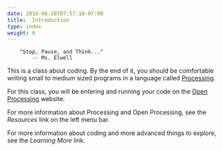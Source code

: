 ```yaml
---
date: 2016-08-28T07:57:18-07:00
title:  Introduction
type: index
weight: 0
---
```



```
    "Stop, Pause, and Think..."
        -- Ms. Elwell
```

This is a class about coding.  By the end of it, you should be comfortable writing small to medium sized programs in a language called <a href="http://www.processing.org" target="_blank">Processing</a>.

For this class, you will be entering and running your code on the <a href="https://www.openprocessing.org" target="_blank">Open Processing</a> website.

For more information about Processing and Open Processing, see the *Resources* link on the left menu bar.

For more information about coding and more advanced things to explore, see the *Learning More* link.